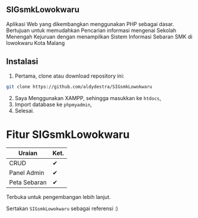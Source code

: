 ## SIGsmkLowokwaru

Aplikasi Web yang dikembangkan menggunakan PHP sebagai dasar. Bertujuan untuk memudahkan Pencarian informasi mengenai Sekolah Menengah Kejuruan dengan menampilkan Sistem Informasi Sebaran SMK di lowokwaru Kota Malang

## Instalasi ##

1. Pertama, clone atau download repository ini:
```bash
git clone https://github.com/aldydestra/SIGsmkLowokwaru
```
2. Saya Menggunakan XAMPP, sehingga masukkan ke `htdocs`,
3. Import database ke `phpmyadmin`,
4. Selesai.

# Fitur SIGsmkLowokwaru ##

| Uraian                                                              | Ket. |
|---------------------------------------------------------------|---|
| CRUD                                               | ✔ |
| Panel Admin                                              | ✔ |
| Peta Sebaran                                              | ✔ |

Terbuka untuk pengembangan lebih lanjut.

Sertakan `SIGsmkLowokwaru` sebagai referensi :)
